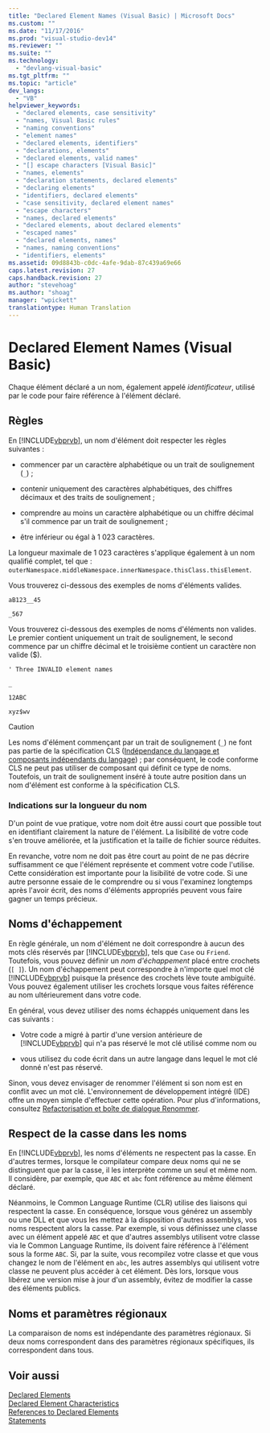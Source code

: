 ```yaml
---
title: "Declared Element Names (Visual Basic) | Microsoft Docs"
ms.custom: ""
ms.date: "11/17/2016"
ms.prod: "visual-studio-dev14"
ms.reviewer: ""
ms.suite: ""
ms.technology: 
  - "devlang-visual-basic"
ms.tgt_pltfrm: ""
ms.topic: "article"
dev_langs: 
  - "VB"
helpviewer_keywords: 
  - "declared elements, case sensitivity"
  - "names, Visual Basic rules"
  - "naming conventions"
  - "element names"
  - "declared elements, identifiers"
  - "declarations, elements"
  - "declared elements, valid names"
  - "[] escape characters [Visual Basic]"
  - "names, elements"
  - "declaration statements, declared elements"
  - "declaring elements"
  - "identifiers, declared elements"
  - "case sensitivity, declared element names"
  - "escape characters"
  - "names, declared elements"
  - "declared elements, about declared elements"
  - "escaped names"
  - "declared elements, names"
  - "names, naming conventions"
  - "identifiers, elements"
ms.assetid: 09d8843b-c0dc-4afe-9dab-87c439a69e66
caps.latest.revision: 27
caps.handback.revision: 27
author: "stevehoag"
ms.author: "shoag"
manager: "wpickett"
translationtype: Human Translation
---
```

# Declared Element Names (Visual Basic)
Chaque élément déclaré a un nom, également appelé *identificateur*, utilisé par le code pour faire référence à l'élément déclaré.  
  
## Règles  
 En [!INCLUDE[vbprvb](../../../../csharp/programming-guide/concepts/linq/includes/vbprvb_md.md)], un nom d'élément doit respecter les règles suivantes :  
  
-   commencer par un caractère alphabétique ou un trait de soulignement \(`_`\) ;  
  
-   contenir uniquement des caractères alphabétiques, des chiffres décimaux et des traits de soulignement ;  
  
-   comprendre au moins un caractère alphabétique ou un chiffre décimal s'il commence par un trait de soulignement ;  
  
-   être inférieur ou égal à 1 023 caractères.  
  
 La longueur maximale de 1 023 caractères s'applique également à un nom qualifié complet, tel que : `outerNamespace.middleNamespace.innerNamespace.thisClass.thisElement`.  
  
 Vous trouverez ci\-dessous des exemples de noms d'éléments valides.  
  
 `aB123__45`  
  
 `_567`  
  
 Vous trouverez ci\-dessous des exemples de noms d'éléments non valides.  Le premier contient uniquement un trait de soulignement, le second commence par un chiffre décimal et le troisième contient un caractère non valide \($\).  
  
 `' Three INVALID element names`  
  
 `_`  
  
 `12ABC`  
  
 `xyz$wv`  
  
> [!CAUTION]
>  Les noms d'élément commençant par un trait de soulignement \(`_`\) ne font pas partie de la spécification CLS \([Indépendance du langage et composants indépendants du langage](../Topic/Language%20Independence%20and%20Language-Independent%20Components.md)\) ; par conséquent, le code conforme CLS ne peut pas utiliser de composant qui définit ce type de noms.  Toutefois, un trait de soulignement inséré à toute autre position dans un nom d'élément est conforme à la spécification CLS.  
  
### Indications sur la longueur du nom  
 D'un point de vue pratique, votre nom doit être aussi court que possible tout en identifiant clairement la nature de l'élément.  La lisibilité de votre code s'en trouve améliorée, et la justification et la taille de fichier source réduites.  
  
 En revanche, votre nom ne doit pas être court au point de ne pas décrire suffisamment ce que l'élément représente et comment votre code l'utilise.  Cette considération est importante pour la lisibilité de votre code.  Si une autre personne essaie de le comprendre ou si vous l'examinez longtemps après l'avoir écrit, des noms d'éléments appropriés peuvent vous faire gagner un temps précieux.  
  
## Noms d'échappement  
 En règle générale, un nom d'élément ne doit correspondre à aucun des mots clés réservés par [!INCLUDE[vbprvb](../../../../csharp/programming-guide/concepts/linq/includes/vbprvb_md.md)], tels que `Case` ou `Friend`.  Toutefois, vous pouvez définir un *nom d'échappement* placé entre crochets \(`[ ]`\).  Un nom d'échappement peut correspondre à n'importe quel mot clé [!INCLUDE[vbprvb](../../../../csharp/programming-guide/concepts/linq/includes/vbprvb_md.md)] puisque la présence des crochets lève toute ambiguïté.  Vous pouvez également utiliser les crochets lorsque vous faites référence au nom ultérieurement dans votre code.  
  
 En général, vous devez utiliser des noms échappés uniquement dans les cas suivants :  
  
-   Votre code a migré à partir d'une version antérieure de [!INCLUDE[vbprvb](../../../../csharp/programming-guide/concepts/linq/includes/vbprvb_md.md)] qui n'a pas réservé le mot clé utilisé comme nom ou  
  
-   vous utilisez du code écrit dans un autre langage dans lequel le mot clé donné n'est pas réservé.  
  
 Sinon, vous devez envisager de renommer l'élément si son nom est en conflit avec un mot clé.  L'environnement de développement intégré \(IDE\) offre un moyen simple d'effectuer cette opération.  Pour plus d'informations, consultez [Refactorisation et boîte de dialogue Renommer](../../../../visual-basic/developing-apps/using-ide/refactoring-and-rename-dialog-box.md).  
  
## Respect de la casse dans les noms  
 En [!INCLUDE[vbprvb](../../../../csharp/programming-guide/concepts/linq/includes/vbprvb_md.md)], les noms d'éléments ne respectent pas la casse.  En d'autres termes, lorsque le compilateur compare deux noms qui ne se distinguent que par la casse, il les interprète comme un seul et même nom.  Il considère, par exemple, que `ABC` et `abc` font référence au même élément déclaré.  
  
 Néanmoins, le Common Language Runtime \(CLR\) utilise des liaisons qui respectent la casse.  En conséquence, lorsque vous générez un assembly ou une DLL et que vous les mettez à la disposition d'autres assemblys, vos noms respectent alors la casse.  Par exemple, si vous définissez une classe avec un élément appelé `ABC` et que d'autres assemblys utilisent votre classe via le Common Language Runtime, ils doivent faire référence à l'élément sous la forme `ABC`.  Si, par la suite, vous recompilez votre classe et que vous changez le nom de l'élément en `abc`, les autres assemblys qui utilisent votre classe ne peuvent plus accéder à cet élément.  Dès lors, lorsque vous libérez une version mise à jour d'un assembly, évitez de modifier la casse des éléments publics.  
  
## Noms et paramètres régionaux  
 La comparaison de noms est indépendante des paramètres régionaux.  Si deux noms correspondent dans des paramètres régionaux spécifiques, ils correspondent dans tous.  
  
## Voir aussi  
 [Declared Elements](../../../../visual-basic/programming-guide/language-features/declared-elements/index.md)   
 [Declared Element Characteristics](../../../../visual-basic/programming-guide/language-features/declared-elements/declared-element-characteristics.md)   
 [References to Declared Elements](../../../../visual-basic/programming-guide/language-features/declared-elements/references-to-declared-elements.md)   
 [Statements](../../../../visual-basic/language-reference/statements/index.md)